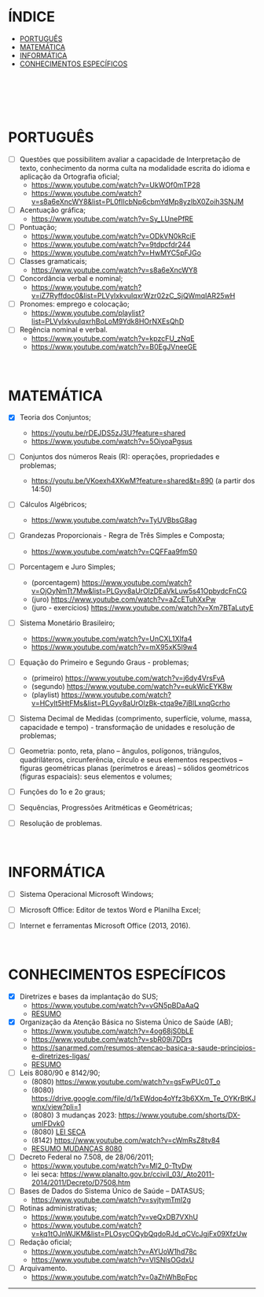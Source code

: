 # ÍNDICE
- [PORTUGUÊS](#português)
- [MATEMÁTICA](#matemática)
- [INFORMÁTICA](#informática)
- [CONHECIMENTOS ESPECÍFICOS](#conhecimentos-específicos)
<br><br><br><br><br><br>


# **PORTUGUÊS**
- [ ] Questões que possibilitem avaliar a capacidade de Interpretação de texto, conhecimento da norma culta na modalidade escrita do idioma e aplicação da Ortografia oficial;
  - https://www.youtube.com/watch?v=UkWOf0mTP28
  - https://www.youtube.com/watch?v=s8a6eXncWY8&list=PL0fIIcbNp6cbmYdMp8yzIbX0Zoih3SNJM
- [ ] Acentuação gráfica;
  - https://www.youtube.com/watch?v=Sy_LUnePfRE
- [ ] Pontuação;
  - https://www.youtube.com/watch?v=ODkVN0kRciE
  - https://www.youtube.com/watch?v=9tdpcfdr244
  - https://www.youtube.com/watch?v=HwMYC5pFJGo
- [ ] Classes gramaticais;
  - https://www.youtube.com/watch?v=s8a6eXncWY8
- [ ] Concordância verbal e nominal;
  - https://www.youtube.com/watch?v=iZ7Ryffdoc0&list=PLVyIxkvuIqxrWzr02zC_SjQWmqIAR25wH
- [ ] Pronomes: emprego e colocação;
  - https://www.youtube.com/playlist?list=PLVyIxkvuIqxrhBoLoM9Ydk8HOrNXEsQhD
- [ ] Regência nominal e verbal.
  - https://www.youtube.com/watch?v=kpzcFU_zNqE
  - https://www.youtube.com/watch?v=B0EgJVneeGE
<br><br><br>


# **MATEMÁTICA**
- [X] Teoria dos Conjuntos;
  - https://youtu.be/rDEJDS5zJ3U?feature=shared
  - https://www.youtube.com/watch?v=5OiyoaPgsus
- [ ] Conjuntos dos números Reais (R): operações, propriedades e problemas;
  - https://youtu.be/VKoexh4XKwM?feature=shared&t=890 (a partir dos 14:50)
- [ ] Cálculos Algébricos;
  - https://www.youtube.com/watch?v=TyUVBbsG8ag
- [ ] Grandezas Proporcionais - Regra de Três Simples e Composta;
  - https://www.youtube.com/watch?v=CQFFaa9fmS0
- [ ] Porcentagem e Juro Simples;
  - (porcentagem) https://www.youtube.com/watch?v=OjOyNmTt7Mw&list=PLGyv8aUrOlzDEaVkLuw5s41OpbydcFnCG
  - (juro) https://www.youtube.com/watch?v=aZcETuhXxPw
  - (juro - exercícios) https://www.youtube.com/watch?v=Xm7BTaLutyE
- [ ] Sistema Monetário Brasileiro;
  - https://www.youtube.com/watch?v=UnCXL1XIfa4
  - https://www.youtube.com/watch?v=mX95xK5l9w4
- [ ] Equação do Primeiro e Segundo Graus - problemas;
  - (primeiro) https://www.youtube.com/watch?v=j6dy4VrsFvA
  - (segundo) https://www.youtube.com/watch?v=eukWicEYK8w
  - (playlist) https://www.youtube.com/watch?v=HCylt5HtFMs&list=PLGyv8aUrOlzBk-ctqa9e7jBlLxnqGcrho
- [ ] Sistema Decimal de Medidas (comprimento, superfície, volume, massa, capacidade e tempo) - transformação de unidades e resolução de problemas;
- [ ] Geometria: ponto, reta, plano – ângulos, polígonos, triângulos, quadriláteros, circunferência, círculo e seus elementos respectivos – figuras geométricas planas (perímetros e áreas) – sólidos geométricos (figuras espaciais): seus elementos e volumes;
- [ ] Funções do 1o e 2o graus;
- [ ] Sequências, Progressões Aritméticas e Geométricas;
- [ ] Resolução de problemas.
<br><br><br>


# **INFORMÁTICA**
- [ ] Sistema Operacional Microsoft Windows;
- [ ] Microsoft Office: Editor de textos Word e Planilha Excel;
- [ ] Internet e ferramentas Microsoft Office (2013, 2016).
<br><br><br>


# **CONHECIMENTOS ESPECÍFICOS**
- [X] Diretrizes e bases da implantação do SUS;
  - https://www.youtube.com/watch?v=vGN5pBDaAaQ
  - [RESUMO](especifico/sus.md)
- [X] Organização da Atenção Básica no Sistema Único de Saúde (AB);
  - https://www.youtube.com/watch?v=4og68jS0bLE
  - https://www.youtube.com/watch?v=sbR09i7DDrs
  - https://sanarmed.com/resumos-atencao-basica-a-saude-principios-e-diretrizes-ligas/
  - [RESUMO](especifico/ab.md)
- [ ] Leis 8080/90 e 8142/90;
  - (8080) https://www.youtube.com/watch?v=gsFwPUc0T_o
  - (8080) https://drive.google.com/file/d/1xEWdop4oYfz3b6XXm_Te_OYKrBtKJwnx/view?pli=1
  - (8080) 3 mudanças 2023: https://www.youtube.com/shorts/DX-umIFDvk0
  - (8080) [LEI SECA](especifico/8080-atualizada.pdf)
  - (8142) https://www.youtube.com/watch?v=cWmRsZ8tv84
  - [RESUMO MUDANÇAS 8080](especifico/8080-mudancas.md)
- [ ] Decreto Federal no 7.508, de 28/06/2011;
  - https://www.youtube.com/watch?v=Ml2_0-TtvDw
  - lei seca: https://www.planalto.gov.br/ccivil_03/_Ato2011-2014/2011/Decreto/D7508.htm
- [ ] Bases de Dados do Sistema Único de Saúde – DATASUS;
  - https://www.youtube.com/watch?v=svjtymTmI2g
- [ ] Rotinas administrativas;
  - https://www.youtube.com/watch?v=veQxDB7VXhU
  - https://www.youtube.com/watch?v=kq1tOJnWJKM&list=PLOsycOQybQqdoRJd_qCVcJgjFx09XfzUw
- [ ] Redação oficial;
  - https://www.youtube.com/watch?v=AYUoW1hd78c
  - https://www.youtube.com/watch?v=VISNlsOGdxU
- [ ] Arquivamento.
  - https://www.youtube.com/watch?v=0aZhWhBpFpc


--------------------------------------------------------------------------------------------
